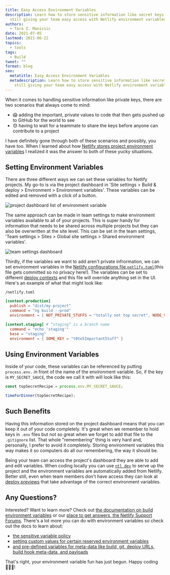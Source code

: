 ```yaml
---
title: Easy Access Environment Variables
description: Learn how to store sensitive information like secret keys while
  still giving your team easy access with Netlify environment variables.
authors:
  - Tara Z. Manicsic
date: 2021-07-05
lastmod: 2021-06-22
topics:
  - tools
tags:
  - Build
tweet: ""
format: blog
seo:
  metatitle: Easy Access Environment Variables
  metadescription: Learn how to store sensitive information like secret keys while
    still giving your team easy access with Netlify environment variables.
---
```

When it comes to handling sensitive information like private keys, there are two scenarios that always come to mind:

* 😱 adding the important, private values to code that then gets pushed up to GitHub for the world to see
* 😓 having to wait for a teammate to share the keys before anyone can contribute to a project

I have definitely gone through both of these scenarios and possibly, you have too. When I learned about how [Netlify stores project environment variables](https://ntl.fyi/3wOorom) I realized it was the answer to both of these yucky situations.

## Setting Environment Variables

There are three different ways we can set these variables for Netlify projects. My go-to is via the project dashboard in 'Site settings > Build & deploy > Environment > Environment variables'. These variables can be edited and removed with a click of a button.

![project dashboard list of environment variable](/img/blog/screen-shot-2021-06-22-at-1.42.49-pm.jpg "project dashboard list of environment variable")

The same approach can be made in team settings to make environment variables available to all of your projects. This is super handy for information that needs to be shared across multiple projects but they can also be overwritten at the site level. This can be set in the team settings, 'Team settings > Sites > Global site settings > Shared environment variables'.

![team settings dashboard](/img/blog/screen-shot-2021-06-22-at-10.31.49-pm.jpg "team settings dashboard")

Thirdly, if the variables we want to add aren't private infrormation, we can set environment variables in the [Netlify configurations file,`netlify.toml`](https://ntl.fyi/3xI8GiF)(this file gets committed so no privacy here!). The variables can be set to different [deploy contexts](https://ntl.fyi/3gUYY63) and this file will override anything set in the UI. Here's an example of what that might look like:

`/netlify.toml`
```toml
[context.production]
  publish = "dist/my-project"
  command = "ng build --prod"
  environment = { NOT_PRIVATE_STUFFS = "totally not top secret", NODE_VERSION = "14.15.3", API_KEY = "abc1234teeheehee" }

[context.staging] # “staging” is a branch name
  command = "echo 'staging'"
  base = "staging"
  environment = { SOME_KEY = "t0te5Important5tuff" }
```

## Using Environment Variables

Inside of your code, these variables can be referenced by putting `process.env.` in front of the name of the environment variable. So, if the key is `MY_SECRET_SAUCE`, the code we call it with will look like this:

```javascript
const topSecretRecipe = process.env.MY_SECRET_SAUCE;

timeForDinner(topSecretRecipe);
```

## Such Benefits

Having this information stored on the project dashboard means that you can keep it out of your code completely. It's great when we remember to hold keys in `.env` files but not so great when we forget to add that file to the `.gitignore` list. That whole "remembering" thing is very hard and, personally, I prefer to avoid it completely. Storing environment variables this way makes it so computers do all our remembering, the way it should be.

Being your team can access the project's dashboard they are able to add and edit variables. When coding locally you can use [`ntl dev`](https://ntl.fyi/3wPemYp) to serve up the project and the environment variables are automatically added from Netlify. Better still, even when team members don't have access they can look at [deploy previews](https://ntl.fyi/3xOpe91) that take advantage of the correct environment variables.

## Any Questions?

Interested? Want to learn more? Check out [the documentation on build environment variables](https://ntl.fyi/3wOorom) or our [place to get answers, the Netlify Support Forums](https://answers.netlify.com/). There's a lot more you can do with environment variables so check out the docs to learn about:

* [the sensitive variable policy](https://ntl.fyi/2SOkgdC)
* [setting custom values for certain reserved environment variables](https://docs.netlify.com/configure-builds/environment-variables/?utm_campaign=devex-tzm&utm_source=blog&utm_medium=blog&utm_content=env-vars#netlify-configuration-variables)
* [and pre-defined variables for meta-data like build, git, deploy URLs, build hook meta-data, and payloads](https://docs.netlify.com/configure-builds/environment-variables/?utm_campaign=devex-tzm&utm_source=blog&utm_medium=blog&utm_content=env-vars#read-only-variables)

That's right, your environment variable fun has just begun. Happy coding 👩🏻‍💻!
